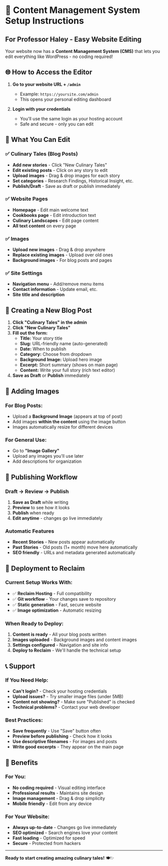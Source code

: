 # 🎯 Content Management System Setup Instructions

## For Professor Haley - Easy Website Editing

Your website now has a **Content Management System (CMS)** that lets you edit everything like WordPress - no coding required!

## 🌐 How to Access the Editor

1. **Go to your website URL + `/admin`**
   - Example: `https://yoursite.com/admin`
   - This opens your personal editing dashboard

2. **Login with your credentials**
   - You'll use the same login as your hosting account
   - Safe and secure - only you can edit

## 📝 What You Can Edit

### ✅ **Culinary Tales (Blog Posts)**
- **Add new stories** - Click "New Culinary Tales"
- **Edit existing posts** - Click on any story to edit
- **Upload images** - Drag & drop images for each story
- **Set categories** - Research Findings, Historical Insight, etc.
- **Publish/Draft** - Save as draft or publish immediately

### ✅ **Website Pages**
- **Homepage** - Edit main welcome text
- **Cookbooks page** - Edit introduction text
- **Culinary Landscapes** - Edit page content
- **All text content** on every page

### ✅ **Images**
- **Upload new images** - Drag & drop anywhere
- **Replace existing images** - Upload over old ones
- **Background images** - For blog posts and pages

### ✅ **Site Settings**
- **Navigation menu** - Add/remove menu items
- **Contact information** - Update email, etc.
- **Site title and description**

## 🎨 Creating a New Blog Post

1. **Click "Culinary Tales" in the admin**
2. **Click "New Culinary Tales"**
3. **Fill out the form:**
   - **Title:** Your story title
   - **Slug:** URL-friendly name (auto-generated)
   - **Date:** When to publish
   - **Category:** Choose from dropdown
   - **Background Image:** Upload hero image
   - **Excerpt:** Short summary (shows on main page)
   - **Content:** Write your full story (rich text editor)
4. **Save as Draft** or **Publish** immediately

## 📸 Adding Images

### **For Blog Posts:**
- Upload a **Background Image** (appears at top of post)
- Add images **within the content** using the image button
- Images automatically resize for different devices

### **For General Use:**
- Go to **"Image Gallery"** 
- Upload any images you'll use later
- Add descriptions for organization

## 🔄 Publishing Workflow

### **Draft → Review → Publish**
1. **Save as Draft** while writing
2. **Preview** to see how it looks
3. **Publish** when ready
4. **Edit anytime** - changes go live immediately

### **Automatic Features**
- **Recent Stories** - New posts appear automatically
- **Past Stories** - Old posts (1+ month) move here automatically
- **SEO friendly** - URLs and metadata generated automatically

## 🚀 Deployment to Reclaim

### **Current Setup Works With:**
- ✅ **Reclaim Hosting** - Full compatibility
- ✅ **Git workflow** - Your changes save to repository
- ✅ **Static generation** - Fast, secure website
- ✅ **Image optimization** - Automatic resizing

### **When Ready to Deploy:**
1. **Content is ready** - All your blog posts written
2. **Images uploaded** - Background images and content images
3. **Settings configured** - Navigation and site info
4. **Deploy to Reclaim** - We'll handle the technical setup

## 📞 Support

### **If You Need Help:**
- **Can't login?** - Check your hosting credentials
- **Upload issues?** - Try smaller image files (under 5MB)
- **Content not showing?** - Make sure "Published" is checked
- **Technical problems?** - Contact your web developer

### **Best Practices:**
- **Save frequently** - Use "Save" button often
- **Preview before publishing** - Check how it looks
- **Use descriptive filenames** - For images and posts
- **Write good excerpts** - They appear on the main page

## 🎉 Benefits

### **For You:**
- **No coding required** - Visual editing interface
- **Professional results** - Maintains site design
- **Image management** - Drag & drop simplicity
- **Mobile friendly** - Edit from any device

### **For Your Website:**
- **Always up-to-date** - Changes go live immediately
- **SEO optimized** - Search engines love your content
- **Fast loading** - Optimized for speed
- **Secure** - Protected from hackers

---

**Ready to start creating amazing culinary tales!** 🍽️✨

